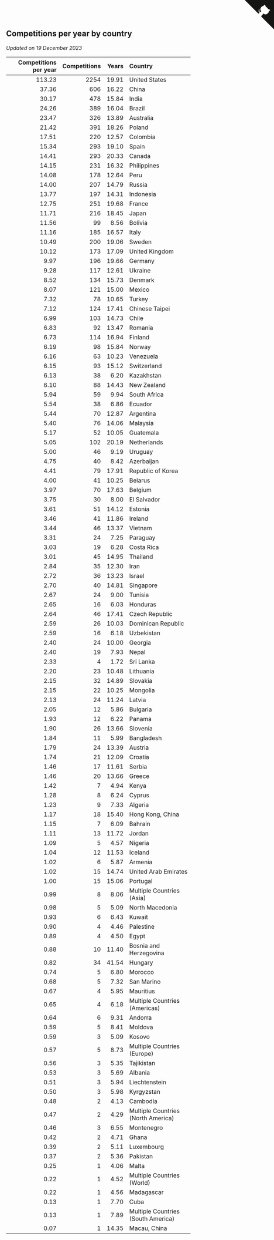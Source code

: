 ## Competitions per year by country

*Updated on 19 December 2023*

| Competitions per year | Competitions | Years | Country |
| ---: | ---: | ---: | :--- |
| 113.23 | 2254 | 19.91 | United States |
| 37.36 | 606 | 16.22 | China |
| 30.17 | 478 | 15.84 | India |
| 24.26 | 389 | 16.04 | Brazil |
| 23.47 | 326 | 13.89 | Australia |
| 21.42 | 391 | 18.26 | Poland |
| 17.51 | 220 | 12.57 | Colombia |
| 15.34 | 293 | 19.10 | Spain |
| 14.41 | 293 | 20.33 | Canada |
| 14.15 | 231 | 16.32 | Philippines |
| 14.08 | 178 | 12.64 | Peru |
| 14.00 | 207 | 14.79 | Russia |
| 13.77 | 197 | 14.31 | Indonesia |
| 12.75 | 251 | 19.68 | France |
| 11.71 | 216 | 18.45 | Japan |
| 11.56 | 99 | 8.56 | Bolivia |
| 11.16 | 185 | 16.57 | Italy |
| 10.49 | 200 | 19.06 | Sweden |
| 10.12 | 173 | 17.09 | United Kingdom |
| 9.97 | 196 | 19.66 | Germany |
| 9.28 | 117 | 12.61 | Ukraine |
| 8.52 | 134 | 15.73 | Denmark |
| 8.07 | 121 | 15.00 | Mexico |
| 7.32 | 78 | 10.65 | Turkey |
| 7.12 | 124 | 17.41 | Chinese Taipei |
| 6.99 | 103 | 14.73 | Chile |
| 6.83 | 92 | 13.47 | Romania |
| 6.73 | 114 | 16.94 | Finland |
| 6.19 | 98 | 15.84 | Norway |
| 6.16 | 63 | 10.23 | Venezuela |
| 6.15 | 93 | 15.12 | Switzerland |
| 6.13 | 38 | 6.20 | Kazakhstan |
| 6.10 | 88 | 14.43 | New Zealand |
| 5.94 | 59 | 9.94 | South Africa |
| 5.54 | 38 | 6.86 | Ecuador |
| 5.44 | 70 | 12.87 | Argentina |
| 5.40 | 76 | 14.06 | Malaysia |
| 5.17 | 52 | 10.05 | Guatemala |
| 5.05 | 102 | 20.19 | Netherlands |
| 5.00 | 46 | 9.19 | Uruguay |
| 4.75 | 40 | 8.42 | Azerbaijan |
| 4.41 | 79 | 17.91 | Republic of Korea |
| 4.00 | 41 | 10.25 | Belarus |
| 3.97 | 70 | 17.63 | Belgium |
| 3.75 | 30 | 8.00 | El Salvador |
| 3.61 | 51 | 14.12 | Estonia |
| 3.46 | 41 | 11.86 | Ireland |
| 3.44 | 46 | 13.37 | Vietnam |
| 3.31 | 24 | 7.25 | Paraguay |
| 3.03 | 19 | 6.28 | Costa Rica |
| 3.01 | 45 | 14.95 | Thailand |
| 2.84 | 35 | 12.30 | Iran |
| 2.72 | 36 | 13.23 | Israel |
| 2.70 | 40 | 14.81 | Singapore |
| 2.67 | 24 | 9.00 | Tunisia |
| 2.65 | 16 | 6.03 | Honduras |
| 2.64 | 46 | 17.41 | Czech Republic |
| 2.59 | 26 | 10.03 | Dominican Republic |
| 2.59 | 16 | 6.18 | Uzbekistan |
| 2.40 | 24 | 10.00 | Georgia |
| 2.40 | 19 | 7.93 | Nepal |
| 2.33 | 4 | 1.72 | Sri Lanka |
| 2.20 | 23 | 10.48 | Lithuania |
| 2.15 | 32 | 14.89 | Slovakia |
| 2.15 | 22 | 10.25 | Mongolia |
| 2.13 | 24 | 11.24 | Latvia |
| 2.05 | 12 | 5.86 | Bulgaria |
| 1.93 | 12 | 6.22 | Panama |
| 1.90 | 26 | 13.66 | Slovenia |
| 1.84 | 11 | 5.99 | Bangladesh |
| 1.79 | 24 | 13.39 | Austria |
| 1.74 | 21 | 12.09 | Croatia |
| 1.46 | 17 | 11.61 | Serbia |
| 1.46 | 20 | 13.66 | Greece |
| 1.42 | 7 | 4.94 | Kenya |
| 1.28 | 8 | 6.24 | Cyprus |
| 1.23 | 9 | 7.33 | Algeria |
| 1.17 | 18 | 15.40 | Hong Kong, China |
| 1.15 | 7 | 6.09 | Bahrain |
| 1.11 | 13 | 11.72 | Jordan |
| 1.09 | 5 | 4.57 | Nigeria |
| 1.04 | 12 | 11.53 | Iceland |
| 1.02 | 6 | 5.87 | Armenia |
| 1.02 | 15 | 14.74 | United Arab Emirates |
| 1.00 | 15 | 15.06 | Portugal |
| 0.99 | 8 | 8.06 | Multiple Countries (Asia) |
| 0.98 | 5 | 5.09 | North Macedonia |
| 0.93 | 6 | 6.43 | Kuwait |
| 0.90 | 4 | 4.46 | Palestine |
| 0.89 | 4 | 4.50 | Egypt |
| 0.88 | 10 | 11.40 | Bosnia and Herzegovina |
| 0.82 | 34 | 41.54 | Hungary |
| 0.74 | 5 | 6.80 | Morocco |
| 0.68 | 5 | 7.32 | San Marino |
| 0.67 | 4 | 5.95 | Mauritius |
| 0.65 | 4 | 6.18 | Multiple Countries (Americas) |
| 0.64 | 6 | 9.31 | Andorra |
| 0.59 | 5 | 8.41 | Moldova |
| 0.59 | 3 | 5.09 | Kosovo |
| 0.57 | 5 | 8.73 | Multiple Countries (Europe) |
| 0.56 | 3 | 5.35 | Tajikistan |
| 0.53 | 3 | 5.69 | Albania |
| 0.51 | 3 | 5.94 | Liechtenstein |
| 0.50 | 3 | 5.98 | Kyrgyzstan |
| 0.48 | 2 | 4.13 | Cambodia |
| 0.47 | 2 | 4.29 | Multiple Countries (North America) |
| 0.46 | 3 | 6.55 | Montenegro |
| 0.42 | 2 | 4.71 | Ghana |
| 0.39 | 2 | 5.11 | Luxembourg |
| 0.37 | 2 | 5.36 | Pakistan |
| 0.25 | 1 | 4.06 | Malta |
| 0.22 | 1 | 4.52 | Multiple Countries (World) |
| 0.22 | 1 | 4.56 | Madagascar |
| 0.13 | 1 | 7.70 | Cuba |
| 0.13 | 1 | 7.89 | Multiple Countries (South America) |
| 0.07 | 1 | 14.35 | Macau, China |


<a href="https://github.com/jonatanklosko/wca_statistics" class="github-corner" aria-label="View source on Github"><svg width="80" height="80" viewBox="0 0 250 250" style="fill:#151513; color:#fff; position: absolute; top: 0; border: 0; right: 0;" aria-hidden="true"><path d="M0,0 L115,115 L130,115 L142,142 L250,250 L250,0 Z"></path><path d="M128.3,109.0 C113.8,99.7 119.0,89.6 119.0,89.6 C122.0,82.7 120.5,78.6 120.5,78.6 C119.2,72.0 123.4,76.3 123.4,76.3 C127.3,80.9 125.5,87.3 125.5,87.3 C122.9,97.6 130.6,101.9 134.4,103.2" fill="currentColor" style="transform-origin: 130px 106px;" class="octo-arm"></path><path d="M115.0,115.0 C114.9,115.1 118.7,116.5 119.8,115.4 L133.7,101.6 C136.9,99.2 139.9,98.4 142.2,98.6 C133.8,88.0 127.5,74.4 143.8,58.0 C148.5,53.4 154.0,51.2 159.7,51.0 C160.3,49.4 163.2,43.6 171.4,40.1 C171.4,40.1 176.1,42.5 178.8,56.2 C183.1,58.6 187.2,61.8 190.9,65.4 C194.5,69.0 197.7,73.2 200.1,77.6 C213.8,80.2 216.3,84.9 216.3,84.9 C212.7,93.1 206.9,96.0 205.4,96.6 C205.1,102.4 203.0,107.8 198.3,112.5 C181.9,128.9 168.3,122.5 157.7,114.1 C157.9,116.9 156.7,120.9 152.7,124.9 L141.0,136.5 C139.8,137.7 141.6,141.9 141.8,141.8 Z" fill="currentColor" class="octo-body"></path></svg></a><style>.github-corner:hover .octo-arm{animation:octocat-wave 560ms ease-in-out}@keyframes octocat-wave{0%,100%{transform:rotate(0)}20%,60%{transform:rotate(-25deg)}40%,80%{transform:rotate(10deg)}}@media (max-width:500px){.github-corner:hover .octo-arm{animation:none}.github-corner .octo-arm{animation:octocat-wave 560ms ease-in-out}}</style>
